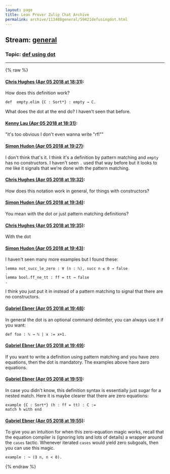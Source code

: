 ```yaml
---
layout: page
title: Lean Prover Zulip Chat Archive 
permalink: archive/113488general/59421defusingdot.html
---
```


## Stream: [general](index.html)
### Topic: [def using dot](59421defusingdot.html)

---


{% raw %}
#### [ Chris Hughes (Apr 05 2018 at 18:31)](https://leanprover.zulipchat.com/#narrow/stream/113488-general/topic/def%20using%20dot/near/124678478):
How does this definition work? 
```lean
def  empty.elim {C : Sort*} : empty → C.
```
What does the dot at the end do? I haven't seen that before.

#### [ Kenny Lau (Apr 05 2018 at 18:31)](https://leanprover.zulipchat.com/#narrow/stream/113488-general/topic/def%20using%20dot/near/124678484):
"it's too obvious I don't even wanna write "rfl""

#### [ Simon Hudon (Apr 05 2018 at 19:27)](https://leanprover.zulipchat.com/#narrow/stream/113488-general/topic/def%20using%20dot/near/124680675):
I don't think that's it. I think it's a definition by pattern matching and `empty` has no constructors. I haven't seen `.` used that way before but it looks to me like it signals that we're done with the pattern matching.

#### [ Chris Hughes (Apr 05 2018 at 19:32)](https://leanprover.zulipchat.com/#narrow/stream/113488-general/topic/def%20using%20dot/near/124680900):
How does this notation work in general, for things with constructors?

#### [ Simon Hudon (Apr 05 2018 at 19:34)](https://leanprover.zulipchat.com/#narrow/stream/113488-general/topic/def%20using%20dot/near/124680970):
You mean with the dot or just pattern matching definitions?

#### [ Chris Hughes (Apr 05 2018 at 19:35)](https://leanprover.zulipchat.com/#narrow/stream/113488-general/topic/def%20using%20dot/near/124680993):
With the dot

#### [ Simon Hudon (Apr 05 2018 at 19:43)](https://leanprover.zulipchat.com/#narrow/stream/113488-general/topic/def%20using%20dot/near/124681319):
I haven't seen many more examples but I found these:

```lean
lemma not_succ_le_zero : ∀ (n : ℕ), succ n ≤ 0 → false
.
lemma bool.ff_ne_tt : ff = tt → false
.
```

I think you just put it in instead of a pattern matching to signal that there are no constructors.

#### [ Gabriel Ebner (Apr 05 2018 at 19:48)](https://leanprover.zulipchat.com/#narrow/stream/113488-general/topic/def%20using%20dot/near/124681520):
In general the dot is an optional command delimiter, you can always use it if you want:
```lean
def foo : ℕ → ℕ | x := x+1.
```

#### [ Gabriel Ebner (Apr 05 2018 at 19:49)](https://leanprover.zulipchat.com/#narrow/stream/113488-general/topic/def%20using%20dot/near/124681558):
If you want to write a definition using pattern matching and you have zero equations, then the dot is mandatory.  The examples above have zero equations.

#### [ Gabriel Ebner (Apr 05 2018 at 19:51)](https://leanprover.zulipchat.com/#narrow/stream/113488-general/topic/def%20using%20dot/near/124681664):
In case you didn't know, this definition syntax is essentially just sugar for a nested match.  Here it is maybe clearer that there are zero equations:
```lean
example {C : Sort*} (h : ff = tt) : C :=
match h with end
```

#### [ Gabriel Ebner (Apr 05 2018 at 19:55)](https://leanprover.zulipchat.com/#narrow/stream/113488-general/topic/def%20using%20dot/near/124681854):
To give you an intuition for when this zero-equation magic works, recall that the equation compiler is (ignoring lots and lots of details) a wrapper around the `cases` tactic.  Whenever iterated `cases` would yield zero subgoals, then you can use this magic.
```lean
example : ¬ (∃ n, n < 0).
```


{% endraw %}
